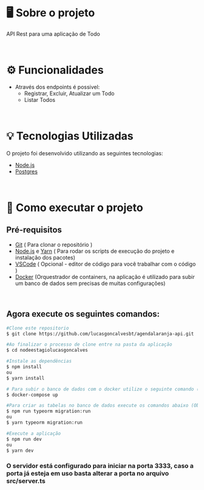 # 🖥️ Sobre o projeto


<p>API Rest para uma aplicação de Todo</p>
<br>

# ⚙️ Funcionalidades

- Através dos endpoints é possivel:
  - Registrar, Excluir, Atualizar um Todo
  - Listar Todos
  
<br>

# 💡 Tecnologias Utilizadas
O projeto foi desenvolvido utilizando as seguintes tecnologias:
- [Node.js](https://nodejs.org/en/)
- [Postgres](https://www.postgresql.org)

<br>

# 🚀 Como executar o projeto
## Pré-requisitos
  - [Git](https://git-scm.com/downloads) ( Para clonar o repositório )
  - [Node.js](https://nodejs.org/en/) e [Yarn](https://yarnpkg.com/getting-started/install) ( Para rodar os scripts de execução do projeto e instalação dos pacotes)
  - [VSCode](https://code.visualstudio.com/) ( Opcional - editor de código para você trabalhar com o código )
  - [Docker](https://www.docker.com/products/docker-desktop) (Orquestrador de containers, na aplicação é utilizado para subir um banco de dados sem precisas de muitas configurações)
<br>

## Agora execute os seguintes comandos:

```bash
#Clone este repositorio
$ git clone https://github.com/lucasgoncalvesbt/agendalaranja-api.git

#Ao finalizar o processo de clone entre na pasta da aplicação
$ cd nodeestagiolucasgoncalves

#Instale as dependências
$ npm install
ou
$ yarn install

# Para subir o banco de dados com o docker utilize o seguinte comando (Essa etapa é opcional, caso deseje utilizar um sgbd local de sua máquina basta alterar as configurações no arquivo ormconfig.json na raíz do projeto) 
$ docker-compose up

#Para criar as tabelas no banco de dados execute os comandos abaixo (Obs.: É necessário que a conexão com o banco de dados esteja ok, recomendo utilizar o docker-compose que mencionei antes)
$ npm run typeorm migration:run
ou
$ yarn typeorm migration:run

#Execute a aplicação
$ npm run dev
ou
$ yarn dev

```

### O servidor está configurado para iniciar na porta 3333, caso a porta já esteja em uso basta alterar a porta no arquivo src/server.ts